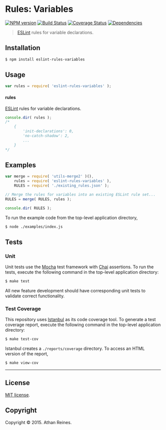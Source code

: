 Rules: Variables
===
[![NPM version][npm-image]][npm-url] [![Build Status][travis-image]][travis-url] [![Coverage Status][codecov-image]][codecov-url] [![Dependencies][dependencies-image]][dependencies-url]

> [ESLint](http://eslint.org/) rules for variable declarations.


## Installation

``` bash
$ npm install eslint-rules-variables
```


## Usage

``` javascript
var rules = require( 'eslint-rules-variables' );
```

#### rules

[ESLint](http://eslint.org/) rules for variable declarations.

``` javascript
console.dir( rules );
/*
	{
		'init-declarations': 0,
		'no-catch-shadow': 2,
		...
	}
*/
```


## Examples

``` javascript
var merge = require( 'utils-merge2' )(),
	rules = require( 'eslint-rules-variables' ),
	RULES = require( './existing_rules.json' );

// Merge the rules for variables into an existing ESLint rule set...
RULES = merge( RULES, rules );

console.dir( RULES );
```

To run the example code from the top-level application directory,

``` bash
$ node ./examples/index.js
```


## Tests

### Unit

Unit tests use the [Mocha](http://mochajs.org/) test framework with [Chai](http://chaijs.com) assertions. To run the tests, execute the following command in the top-level application directory:

``` bash
$ make test
```

All new feature development should have corresponding unit tests to validate correct functionality.


### Test Coverage

This repository uses [Istanbul](https://github.com/gotwarlost/istanbul) as its code coverage tool. To generate a test coverage report, execute the following command in the top-level application directory:

``` bash
$ make test-cov
```

Istanbul creates a `./reports/coverage` directory. To access an HTML version of the report,

``` bash
$ make view-cov
```


---
## License

[MIT license](http://opensource.org/licenses/MIT).


## Copyright

Copyright &copy; 2015. Athan Reines.


[npm-image]: http://img.shields.io/npm/v/eslint-rules-variables.svg
[npm-url]: https://npmjs.org/package/eslint-rules-variables

[travis-image]: http://img.shields.io/travis/kgryte/eslint-rules-variables/master.svg
[travis-url]: https://travis-ci.org/kgryte/eslint-rules-variables

[codecov-image]: https://img.shields.io/codecov/c/github/kgryte/eslint-rules-variables/master.svg
[codecov-url]: https://codecov.io/github/kgryte/eslint-rules-variables?branch=master

[dependencies-image]: http://img.shields.io/david/kgryte/eslint-rules-variables.svg
[dependencies-url]: https://david-dm.org/kgryte/eslint-rules-variables

[dev-dependencies-image]: http://img.shields.io/david/dev/kgryte/eslint-rules-variables.svg
[dev-dependencies-url]: https://david-dm.org/dev/kgryte/eslint-rules-variables

[github-issues-image]: http://img.shields.io/github/issues/kgryte/eslint-rules-variables.svg
[github-issues-url]: https://github.com/kgryte/eslint-rules-variables/issues
